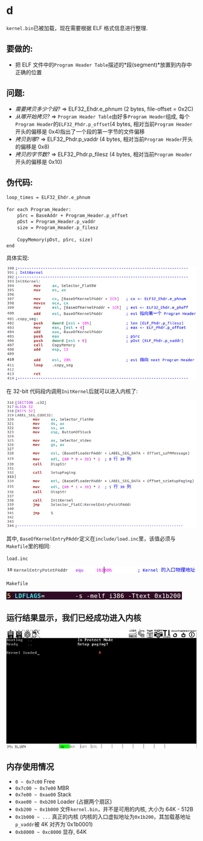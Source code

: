 # d
`kernel.bin`已被加载，现在需要根据 ELF 格式信息进行整理.

## 要做的:
* 把 ELF 文件中的`Program Header Table`描述的*段(segment)*放置到内存中正确的位置

## 问题:
* *需要拷贝多少个段?* => ELF32_Ehdr.e_phnum (2 bytes, file-offset = 0x2C)
* *从哪开始拷贝?* => `Program Header Table`由好多`Program Header`组成, 每个`Program Header`的`ELF32_Phdr.p_offset`(4 bytes, 相对当前`Program Header`开头的偏移是 0x4)指出了一个段的第一字节的文件偏移
* *拷贝到哪?* => ELF32_Phdr.p_vaddr (4 bytes, 相对当前`Program Header`开头的偏移是 0x8)
* *拷贝的字节数?* => ELF32_Phdr.p_filesz (4 bytes, 相对当前`Program Header`开头的偏移是 0x10)

## 伪代码:
```
loop_times = ELF32_Ehdr.e_phnum

for each Program_Header:
    pSrc = BaseAddr + Program_Header.p_offset
    pDst = Program_Header.p_vaddr
    size = Program_Header.p_filesz
    
    CopyMemory(pDst, pSrc, size)
end
```
具体实现:

![initkernel](screenshot/initkernel.png)

在 32-bit 代码段内调用`InitKernel`后就可以进入内核了:

![code32](screenshot/code32.png)

其中, `BaseOfKernelEntryPAddr`定义在`include/load.inc`里，该值必须与`Makefile`里的相同:

`load.inc`

![krnlentry](screenshot/krnlentry.png)

`Makefile`

![ld_arg](screenshot/ld_arg.png)

## 运行结果显示，我们已经成功进入内核
![d](screenshot/d.png)

## 内存使用情况
* `0 ~ 0x7c00` Free
* `0x7c00 ~ 0x7e00` MBR
* `0x7e00 ~ 0xae00` Stack
* `0xae00 ~ 0xb200` Loader (占据两个扇区)
* `0xb200 ~ 0x1b000` 文件`kernel.bin`，并不是可用的内核, 大小为 64K - 512B
* `0x1b000 ~ ...` 真正的内核 (内核的入口虚拟地址为`0x1b200`，其加载基地址`p_vaddr`被 4K 对齐为`0x1b0001)
* `0xb8000 ~ 0xc8000` 显存, 64K